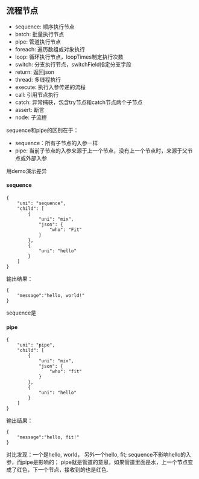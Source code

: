 ## 流程节点

- sequence: 顺序执行节点
- batch: 批量执行节点
- pipe: 管道执行节点
- foreach: 遍历数组或对象执行
- loop: 循环执行节点，loopTimes制定执行次数
- switch: 分支执行节点，switchField指定分支字段
- return: 返回json
- thread: 多线程执行
- execute: 执行入参传递的流程
- call: 引用节点执行
- catch: 异常捕获，包含try节点和catch节点两个子节点
- assert: 断言
- node: 子流程

sequence和pipe的区别在于：
- sequence：所有子节点的入参一样
- pipe: 当前子节点的入参来源于上一个节点，没有上一个节点时，来源于父节点或外部入参

用demo演示差异
#### sequence
```
{
    "uni": "sequence",
    "child": [
        {
            "uni": "mix",
            "json": {
                "who": "Fit"
            }
        },
        {
            "uni": "hello"
        }
    ]
}
```
输出结果：
```
{
	"message":"hello, world!"
}
```
sequence是

#### pipe
```
{
    "uni": "pipe",
    "child": [
        {
            "uni": "mix",
            "json": {
                "who": "fit"
            }
        },
        {
            "uni": "hello"
        }
    ]
}
```
输出结果：
```
{
	"message":"hello, fit!"
}
```

对比发现：一个是hello, world， 另外一个hello, fit; sequence不影响hello的入参，而pipe是影响的；
pipe就是管道的意思，如果管道里面是水，上一个节点变成了红色，下一个节点，接收到的也是红色.